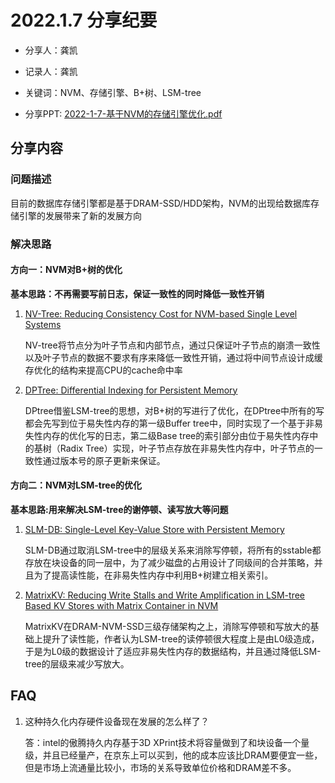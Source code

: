 # 2022.1.7 分享纪要

- 分享人：龚凯
- 记录人：龚凯
- 关键词：NVM、存储引擎、B+树、LSM-tree

- 分享PPT: [2022-1-7-基于NVM的存储引擎优化.pdf](./slides/2022-1-7-基于NVM的存储引擎优化.pdf)
## 分享内容

### 问题描述

目前的数据库存储引擎都是基于DRAM-SSD/HDD架构，NVM的出现给数据库存储引擎的发展带来了新的发展方向

### 解决思路

#### 方向一：NVM对B+树的优化

**基本思路：不再需要写前日志，保证一致性的同时降低一致性开销**

1. [NV-Tree: Reducing Consistency Cost for NVM-based Single Level Systems](https://www.usenix.org/conference/fast15/technical-sessions/presentation/yang)

   NV-tree将节点分为叶子节点和内部节点，通过只保证叶子节点的崩溃一致性以及叶子节点的数据不要求有序来降低一致性开销，通过将中间节点设计成缓存优化的结构来提高CPU的cache命中率

2. [DPTree: Differential Indexing for Persistent Memory](http://www.vldb.org/pvldb/vol13/p421-zhou.pdf)

   DPtree借鉴LSM-tree的思想，对B+树的写进行了优化，在DPtree中所有的写都会先写到位于易失性内存的第一级Buffer tree中，同时实现了一个基于非易失性内存的优化写的日志，第二级Base tree的索引部分由位于易失性内存中的基树（Radix Tree）实现，叶子节点存放在非易失性内存中，叶子节点的一致性通过版本号的原子更新来保证。

#### 方向二：NVM对LSM-tree的优化

**基本思路:用来解决LSM-tree的谢停顿、读写放大等问题**

1. [SLM-DB: Single-Level Key-Value Store with Persistent Memory](https://www.usenix.org/conference/fast19/presentation/kaiyrakhmet)

   SLM-DB通过取消LSM-tree中的层级关系来消除写停顿，将所有的sstable都存放在块设备的同一层中，为了减少磁盘的占用设计了同级间的合并策略，并且为了提高读性能，在非易失性内存中利用B+树建立相关索引。

2. [MatrixKV: Reducing Write Stalls and Write Amplification in LSM-tree Based KV Stores with Matrix Container in NVM](https://www.usenix.org/conference/atc20/presentation/yao)

   MatrixKV在DRAM-NVM-SSD三级存储架构之上，消除写停顿和写放大的基础上提升了读性能，作者认为LSM-tree的读停顿很大程度上是由L0级造成，于是为L0级的数据设计了适应非易失性内存的数据结构，并且通过降低LSM-tree的层级来减少写放大。

## FAQ

1. 这种持久化内存硬件设备现在发展的怎么样了？

   答：intel的傲腾持久内存基于3D XPrint技术将容量做到了和块设备一个量级，并且已经量产，在京东上可以买到，他的成本应该比DRAM要便宜一些，但是市场上流通量比较小，市场的关系导致单位价格和DRAM差不多。